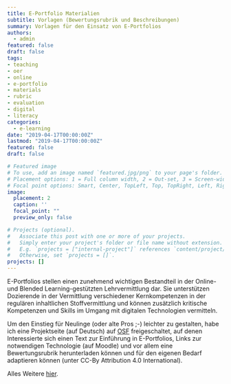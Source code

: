 ```yaml
---
title: E-Portfolio Materialien
subtitle: Vorlagen (Bewertungsrubrik und Beschreibungen)
summary: Vorlagen für den Einsatz von E-Portfolios
authors:
  - admin
featured: false
draft: false
tags:
- teaching
- oer
- online
- e-portfolio
- materials
- rubric
- evaluation
- digital
- literacy
categories:
  - e-learning
date: "2019-04-17T00:00:00Z"
lastmod: "2019-04-17T00:00:00Z"
featured: false
draft: false

# Featured image
# To use, add an image named `featured.jpg/png` to your page's folder.
# Placement options: 1 = Full column width, 2 = Out-set, 3 = Screen-width
# Focal point options: Smart, Center, TopLeft, Top, TopRight, Left, Right, BottomLeft, Bottom, BottomRight
image:
  placement: 2
  caption: ''
  focal_point: ""
  preview_only: false

# Projects (optional).
#   Associate this post with one or more of your projects.
#   Simply enter your project's folder or file name without extension.
#   E.g. `projects = ["internal-project"]` references `content/project/deep-learning/index.md`.
#   Otherwise, set `projects = []`.
projects: []
---
```

E-Portfolios stellen einen zunehmend wichtigen Bestandteil in der Online- und Blended Learning-gestützten Lehrvermittlung dar. Sie unterstützen Dozierende in der Vermittlung verschiedener Kernkompetenzen in der regulären inhaltlichen Stoffvermittlung und können zusätzlich kritische Kompetenzen und Skills im Umgang mit digitalen Technologien vermitteln.

Um den Einstieg für Neulinge (oder alte Pros ;-) leichter zu gestalten, habe ich eine Projektseite (auf Deutsch) auf [OSF](https://osf.io/x6bn8/?view_only=4efa533d937c4fc88ea94a613182b2bc) freigeschaltet, auf denen Interessierte sich einen Text zur Einführung in E-Portfolios, Links zur notwendigen Technologie (auf Moodle) und vor allem eine Bewertungsrubrik herunterladen können und für den eigenen Bedarf adaptieren können (unter CC-By Attribution 4.0 International).

Alles Weitere [hier](https://osf.io/x6bn8/?view_only=4efa533d937c4fc88ea94a613182b2bc).
